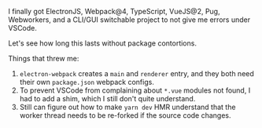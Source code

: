 I finally got ElectronJS, Webpack@4, TypeScript, VueJS@2, Pug, Webworkers, and a CLI/GUI switchable project to not give me errors under VSCode.

Let's see how long this lasts without package contortions.

Things that threw me:

1. `electron-webpack` creates a `main` and `renderer` entry, and they both need their own `package.json` webpack configs.
2. To prevent VSCode from complaining about `*.vue` modules not found, I had to add a shim, which I still don't quite understand.
3. Still can figure out how to make `yarn dev` HMR understand that the worker thread needs to be re-forked if the source code changes.
